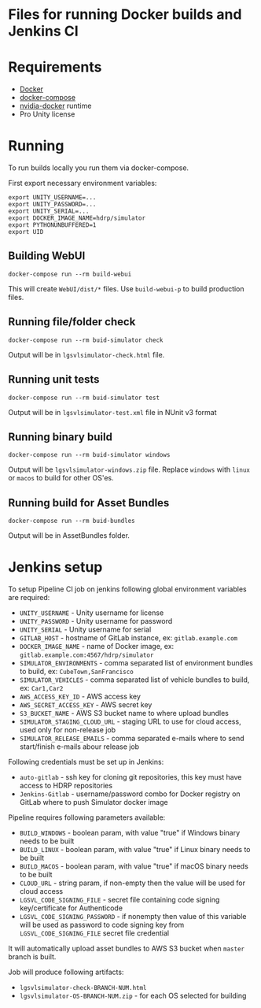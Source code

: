# Files for running Docker builds and Jenkins CI

# Requirements

* [Docker](https://docs.docker.com/install/)
* [docker-compose](https://docs.docker.com/compose/install/)
* [nvidia-docker](https://github.com/NVIDIA/nvidia-docker) runtime
* Pro Unity license

# Running

To run builds locally you run them via docker-compose.

First export necessary environment variables:

```
export UNITY_USERNAME=...
export UNITY_PASSWORD=...
export UNITY_SERIAL=...
export DOCKER_IMAGE_NAME=hdrp/simulator
export PYTHONUNBUFFERED=1
export UID
```

## Building WebUI

```
docker-compose run --rm build-webui
```

This will create `WebUI/dist/*` files.
Use `build-webui-p` to build production files.

## Running file/folder check

```
docker-compose run --rm buid-simulator check
```

Output will be in `lgsvlsimulator-check.html` file.

## Running unit tests

```
docker-compose run --rm buid-simulator test
```

Output will be in `lgsvlsimulator-test.xml` file in NUnit v3 format

## Running binary build

```
docker-compose run --rm buid-simulator windows
```

Output will be `lgsvlsimulator-windows.zip` file.
Replace `windows` with `linux` or `macos` to build for other OS'es.

## Running build for Asset Bundles

```
docker-compose run --rm buid-bundles
```

Output will be in AssetBundles folder.

# Jenkins setup

To setup Pipeline CI job on jenkins following global environment variables are required:

* `UNITY_USERNAME` - Unity username for license
* `UNITY_PASSWORD` - Unity username for password
* `UNITY_SERIAL` - Unity username for serial
* `GITLAB_HOST` - hostname of GitLab instance, ex: `gitlab.example.com`
* `DOCKER_IMAGE_NAME` - name of Docker image, ex: `gitlab.example.com:4567/hdrp/simulator`
* `SIMULATOR_ENVIRONMENTS` - comma separated list of environment bundles to build, ex: `CubeTown,SanFrancisco`
* `SIMULATOR_VEHICLES` - comma separated list of vehicle bundles to build, ex: `Car1,Car2`
* `AWS_ACCESS_KEY_ID` - AWS access key
* `AWS_SECRET_ACCESS_KEY` - AWS secret key
* `S3_BUCKET_NAME` - AWS S3 bucket name to where upload bundles
* `SIMULATOR_STAGING_CLOUD_URL` - staging URL to use for cloud access, used only for non-release job
* `SIMULATOR_RELEASE_EMAILS` - comma separated e-mails where to send start/finish e-mails abour release job

Following credentials must be set up in Jenkins:

* `auto-gitlab` - ssh key for cloning git repositories, this key must have access to HDRP repositories
* `Jenkins-Gitlab` - username/password combo for Docker registry on GitLab where to push Simulator docker image

Pipeline requires following parameters available:

* `BUILD_WINDOWS` - boolean param, with value "true" if Windows binary needs to be built
* `BUILD_LINUX` - boolean param, with value "true" if Linux binary needs to be built
* `BUILD_MACOS` - boolean param, with value "true" if macOS binary needs to be built
* `CLOUD_URL` - string param, if non-empty then the value will be used for cloud access
* `LGSVL_CODE_SIGNING_FILE` - secret file containing code signing key/certificate for Authenticode
* `LGSVL_CODE_SIGNING_PASSWORD` - if nonempty then value of this variable will be used as password to
    code signing key from `LGSVL_CODE_SIGNING_FILE` secret file credential

It will automatically upload asset bundles to AWS S3 bucket when `master` branch is built.

Job will produce following artifacts:

* `lgsvlsimulator-check-BRANCH-NUM.html`
* `lgsvlsimulator-OS-BRANCH-NUM.zip` - for each OS selected for building

